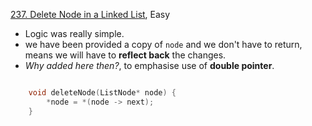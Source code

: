 [237. Delete Node in a Linked List](https://leetcode.com/problems/delete-node-in-a-linked-list/), Easy

- Logic was really simple.
- we have been provided a copy of `node` and we don't have to return, means we will have to **reflect back** the changes.
- *Why added here then?*, to emphasise use of **double pointer**.

```cpp

    void deleteNode(ListNode* node) {
        *node = *(node -> next);
    }

```


